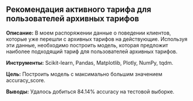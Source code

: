 ## Рекомендация активного тарифа для пользователей архивных тарифов

**Описание:**
В моем распоряжении данные о поведении клиентов, которые уже перешли с архивных тарифов на действующие. Используя эти данные,
необходимо построить модель, которая предложит наиболее подходящий тариф для пользователей архивных тарифов.

**Инструменты:**
Scikit-learn, Pandas, Matplotlib, Plotly, NumPy, tqdm.

**Цель:**
Построить модель с максимально большим значением accuracy_score.

**Выводы:**
Удалось добиться 84.14% accuracy на тестовой выборке.
